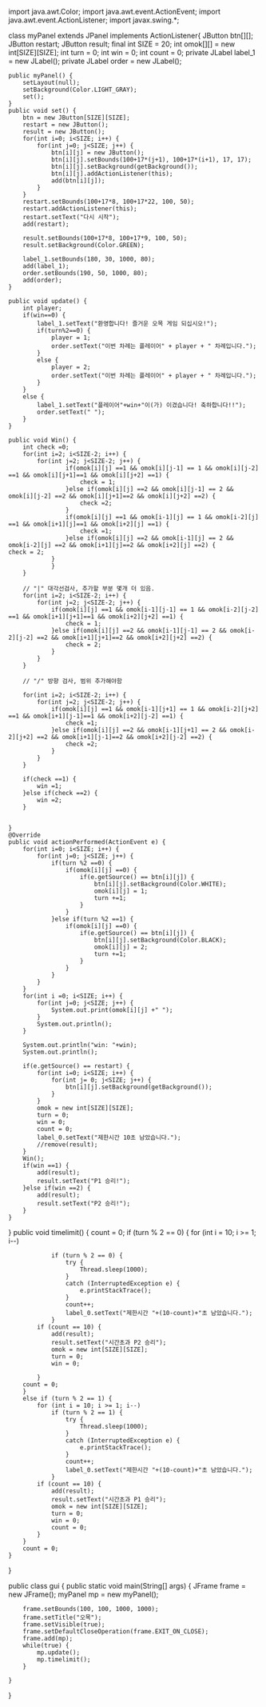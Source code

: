 import java.awt.Color;
import java.awt.event.ActionEvent;
import java.awt.event.ActionListener;
import javax.swing.*;

class myPanel extends JPanel implements ActionListener{
	JButton btn[][];
	JButton restart;
	JButton result;
	final int SIZE = 20;
	int omok[][] = new int[SIZE][SIZE];
	int turn = 0;
	int win = 0;
	int count = 0;
    private JLabel label_1 = new JLabel();
	private JLabel order = new JLabel();

	public myPanel() {
		setLayout(null);
		setBackground(Color.LIGHT_GRAY);
		set();
	}
	public void set() {
		btn = new JButton[SIZE][SIZE];
		restart = new JButton();
		result = new JButton();
		for(int i=0; i<SIZE; i++) {
			for(int j=0; j<SIZE; j++) {
				btn[i][j] = new JButton();
				btn[i][j].setBounds(100+17*(j+1), 100+17*(i+1), 17, 17);
				btn[i][j].setBackground(getBackground());
				btn[i][j].addActionListener(this);
				add(btn[i][j]);				
			}
		}		
		restart.setBounds(100+17*8, 100+17*22, 100, 50);
		restart.addActionListener(this);
		restart.setText("다시 시작");
		add(restart);
		
		result.setBounds(100+17*8, 100+17*9, 100, 50);
		result.setBackground(Color.GREEN);

		label_1.setBounds(180, 30, 1000, 80);
		add(label_1);
		order.setBounds(190, 50, 1000, 80);
		add(order);
	}
	
	public void update() {
		int player;
		if(win==0) {
			label_1.setText("환영합니다! 즐거운 오목 게임 되십시오!");
			if(turn%2==0) {
				player = 1;
				order.setText("이번 차례는 플레이어" + player + " 차례입니다.");
			}
			else {
				player = 2;
				order.setText("이번 차례는 플레이어" + player + " 차례입니다.");
			}
		}
		else {
			label_1.setText("플레이어"+win+"이(가) 이겼습니다! 축하합니다!!");
			order.setText(" ");
		}
	}

	public void Win() {
		int check =0;		
		for(int i=2; i<SIZE-2; i++) {
			for(int j=2; j<SIZE-2; j++) {
					if(omok[i][j] ==1 && omok[i][j-1] == 1 && omok[i][j-2] ==1 && omok[i][j+1]==1 && omok[i][j+2] ==1) {
						check = 1;
					}else if(omok[i][j] ==2 && omok[i][j-1] == 2 && omok[i][j-2] ==2 && omok[i][j+1]==2 && omok[i][j+2] ==2) {
						check =2;
					}
					if(omok[i][j] ==1 && omok[i-1][j] == 1 && omok[i-2][j] ==1 && omok[i+1][j]==1 && omok[i+2][j] ==1) {
						check =1;
					}else if(omok[i][j] ==2 && omok[i-1][j] == 2 && omok[i-2][j] ==2 && omok[i+1][j]==2 && omok[i+2][j] ==2) {						check = 2;
				}
          		}
		}
		
		// "|" 대각선검사, 추가할 부분 몇개 더 있음. 
		for(int i=2; i<SIZE-2; i++) {
			for(int j=2; j<SIZE-2; j++) {
				if(omok[i][j] ==1 && omok[i-1][j-1] == 1 && omok[i-2][j-2] ==1 && omok[i+1][j+1]==1 && omok[i+2][j+2] ==1) {
					check = 1;
				}else if(omok[i][j] ==2 && omok[i-1][j-1] == 2 && omok[i-2][j-2] ==2 && omok[i+1][j+1]==2 && omok[i+2][j+2] ==2) {
					check = 2;
				}
			}
		}
		
		// "/" 방향 검사, 범위 추가해야함
		
		for(int i=2; i<SIZE-2; i++) {
			for(int j=2; j<SIZE-2; j++) {
				if(omok[i][j] ==1 && omok[i-1][j+1] == 1 && omok[i-2][j+2] ==1 && omok[i+1][j-1]==1 && omok[i+2][j-2] ==1) {
					check =1;
				}else if(omok[i][j] ==2 && omok[i-1][j+1] == 2 && omok[i-2][j+2] ==2 && omok[i+1][j-1]==2 && omok[i+2][j-2] ==2) {
					check =2;
				}
			}
		}
		
		if(check ==1) {
			win =1;
		}else if(check ==2) {
			win =2;
		}
		
		
	}
	@Override
	public void actionPerformed(ActionEvent e) {
		for(int i=0; i<SIZE; i++) {
			for(int j=0; j<SIZE; j++) {
				if(turn %2 ==0) {
					if(omok[i][j] ==0) {
						if(e.getSource() == btn[i][j]) {
							btn[i][j].setBackground(Color.WHITE);
							omok[i][j] = 1;
							turn +=1;
						}
					}
				}else if(turn %2 ==1) {
					if(omok[i][j] ==0) {
						if(e.getSource() == btn[i][j]) {
							btn[i][j].setBackground(Color.BLACK);
							omok[i][j] = 2;
							turn +=1;
						}
					}
				}
			}
		}
		for(int i =0; i<SIZE; i++) {
			for(int j=0; j<SIZE; j++) {
				System.out.print(omok[i][j] +" ");
			}
			System.out.println();
		}
		
		System.out.println("win: "+win);
		System.out.println();
		
		if(e.getSource() == restart) {
			for(int i=0; i<SIZE; i++) {
				for(int j= 0; j<SIZE; j++) {
					btn[i][j].setBackground(getBackground());
				}
			}
			omok = new int[SIZE][SIZE];
			turn = 0;
			win = 0;
			count = 0;
			label_0.setText("제한시간 10초 남았습니다.");
			//remove(result);
		}
		Win();
		if(win ==1) {
			add(result);
			result.setText("P1 승리!");
		}else if(win ==2) {
			add(result);
			result.setText("P2 승리!");
		}
	}
}
	public void timelimit() {
		count = 0;
		if (turn % 2 == 0) {
			for (int i = 10; i >= 1; i--) 
				
				if (turn % 2 == 0) {
					try {
						Thread.sleep(1000);
					}
					catch (InterruptedException e) {
						e.printStackTrace();
					}
					count++;
					label_0.setText("제한시간 "+(10-count)+"초 남았습니다.");
				}
			if (count == 10) {
				add(result);
				result.setText("시간초과 P2 승리");
				omok = new int[SIZE][SIZE];
				turn = 0;
				win = 0;
				
			}
		count = 0;
		}
		else if (turn % 2 == 1) {
			for (int i = 10; i >= 1; i--) 
				if (turn % 2 == 1) {
					try {
						Thread.sleep(1000);
					}
					catch (InterruptedException e) {
						e.printStackTrace();
					}
					count++;
					label_0.setText("제한시간 "+(10-count)+"초 남았습니다.");
				}
			if (count == 10) {
				add(result);
				result.setText("시간초과 P1 승리");
				omok = new int[SIZE][SIZE];
				turn = 0;
				win = 0;
				count = 0;
			}
		}	
		count = 0;
	}
	
}

public class gui {
	public static void main(String[] args) {
		JFrame frame = new JFrame();
		myPanel mp = new myPanel();
		
		frame.setBounds(100, 100, 1000, 1000);
		frame.setTitle("오목");
		frame.setVisible(true);
		frame.setDefaultCloseOperation(frame.EXIT_ON_CLOSE);
		frame.add(mp);
		while(true) {
			mp.update();
			mp.timelimit();
		}	

	}
}
